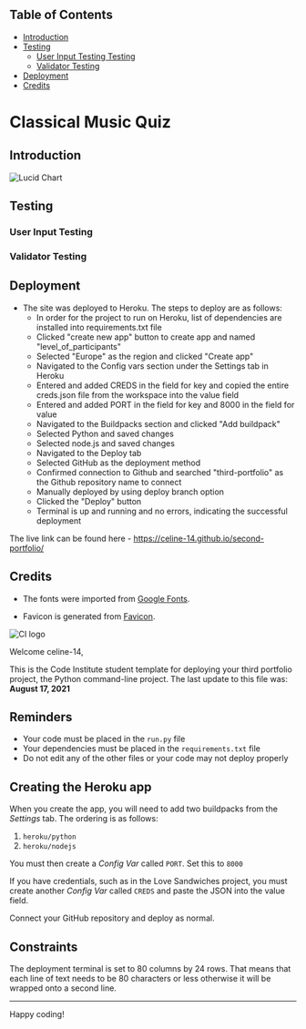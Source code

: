 ## Table of Contents
* [Introduction](#introduction)
* [Testing](#testing)
    * [User Input Testing Testing](#user-input-testing)
    * [Validator Testing](#validator-testing)
* [Deployment](#deployment)
* [Credits](#credits)

# Classical Music Quiz

## Introduction


![Lucid Chart](https://github.com/celine-14/second-portfolio/blob/main/docs/screenshots/lucid_chart.png?raw=true)

## Testing

### User Input Testing

### Validator Testing


## Deployment

- The site was deployed to Heroku. The steps to deploy are as follows:
  - In order for the project to run on Heroku, list of dependencies are installed into requirements.txt file
  - Clicked "create new app" button to create app and named "level_of_participants"
  - Selected "Europe" as the region and clicked "Create app"
  - Navigated to the Config vars section under the Settings tab in Heroku
  - Entered and added CREDS in the field for key and copied the entire creds.json file from the workspace into the value field
  - Entered and added PORT in the field for key and 8000 in the field for value
  - Navigated to the Buildpacks section and clicked "Add buildpack"
  - Selected Python and saved changes
  - Selected node.js and saved changes
  - Navigated to the Deploy tab
  - Selected GitHub as the deployment method
  - Confirmed connection to Github and searched "third-portfolio" as the Github repository name to connect
  - Manually deployed by using deploy branch option
  - Clicked the "Deploy" button
  - Terminal is up and running and no errors, indicating the successful deployment

The live link can be found here - https://celine-14.github.io/second-portfolio/

## Credits

- The fonts were imported from [Google Fonts](https://fonts.google.com/).

- Favicon is generated from [Favicon](https://favicon.io/). 













![CI logo](https://codeinstitute.s3.amazonaws.com/fullstack/ci_logo_small.png)

Welcome celine-14,

This is the Code Institute student template for deploying your third portfolio project, the Python command-line project. The last update to this file was: **August 17, 2021**

## Reminders

* Your code must be placed in the `run.py` file
* Your dependencies must be placed in the `requirements.txt` file
* Do not edit any of the other files or your code may not deploy properly

## Creating the Heroku app

When you create the app, you will need to add two buildpacks from the _Settings_ tab. The ordering is as follows:

1. `heroku/python`
2. `heroku/nodejs`

You must then create a _Config Var_ called `PORT`. Set this to `8000`

If you have credentials, such as in the Love Sandwiches project, you must create another _Config Var_ called `CREDS` and paste the JSON into the value field.

Connect your GitHub repository and deploy as normal.

## Constraints

The deployment terminal is set to 80 columns by 24 rows. That means that each line of text needs to be 80 characters or less otherwise it will be wrapped onto a second line.

-----
Happy coding!